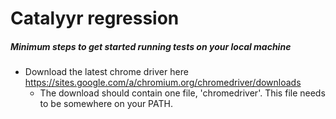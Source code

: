 Catalyyr regression
=====================

##### Minimum steps to get started running tests on your local machine
- Download the latest chrome driver here https://sites.google.com/a/chromium.org/chromedriver/downloads
  - The download should contain one file, 'chromedriver'. This file needs to be somewhere on your PATH.